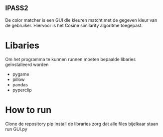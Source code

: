 ## IPASS2
De color matcher is een GUI die kleuren matcht met de gegeven kleur van de gebruiker. Hiervoor is het Cosine similarity algoritme toegepast. 

# Libaries
Om het programma te kunnen runnen moeten bepaalde libaries geïnstalleerd worden
- pygame
- pillow
- pandas
- pyperclip

# How to run
Clone de repository
pip install de libraries
zorg dat alle files bijelkaar staan
run GUI.py
